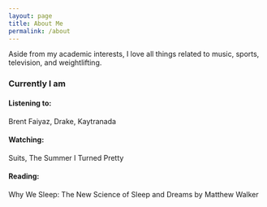 ```yaml
---
layout: page
title: About Me
permalink: /about
---
```


Aside from my academic interests, I love all things related to music, sports, television, and weightlifting. 

### Currently I am

#### **Listening to:** 
Brent Faiyaz, Drake, Kaytranada

#### **Watching:** 
Suits, The Summer I Turned Pretty

#### **Reading:** 
Why We Sleep: The New Science of Sleep and Dreams by Matthew Walker

